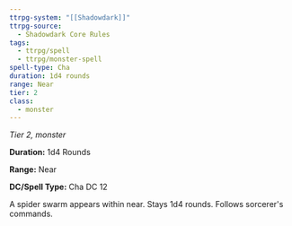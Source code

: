 ```yaml
---
ttrpg-system: "[[Shadowdark]]"
ttrpg-source:
  - Shadowdark Core Rules
tags:
  - ttrpg/spell
  - ttrpg/monster-spell
spell-type: Cha
duration: 1d4 rounds
range: Near
tier: 2
class:
  - monster
---
```

*Tier 2, monster*

**Duration:** 1d4 Rounds

**Range:** Near

**DC/Spell Type:** Cha DC 12

A spider swarm appears within near. Stays 1d4 rounds. Follows sorcerer's commands.

